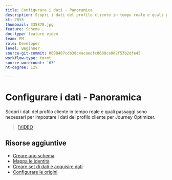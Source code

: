 ```yaml
---
title: Configurare i dati - Panoramica
description: Scopri i dati del profilo cliente in tempo reale e quali passaggi sono necessari per impostare i dati del profilo cliente per Journey Optimizer.
kt: 7855
thumbnail: 335878.jpg
feature: Schema
doc-type: feature video
team: PM
role: Developer
level: Beginner
source-git-commit: 0098487cdb38c4acaedfc8608ce0d2f53b2dfe45
workflow-type: tm+mt
source-wordcount: '63'
ht-degree: 12%

---
```



# Configurare i dati - Panoramica

Scopri i dati del profilo cliente in tempo reale e quali passaggi sono necessari per impostare i dati del profilo cliente per Journey Optimizer.

>[!VIDEO](https://video.tv.adobe.com/v/335878?quality=12)

## Risorse aggiuntive

* [Creare uno schema](/help/set-up-data/create-schema.md)
* [Mappa le identità](/help/set-up-data/map-identities.md)
* [Creare set di dati e acquisire dati](/help/set-up-data/create-datasets-and-ingest-data.md)
* [Configurare le origini](/help/set-up-data/configure-sources.md)
